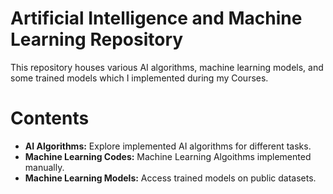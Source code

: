 # Artificial Intelligence and Machine Learning Repository
This repository houses various AI algorithms, machine learning models, and some trained models which I implemented during my Courses.
# Contents
- **AI Algorithms:** Explore implemented AI algorithms for different tasks.
- **Machine Learning Codes:** Machine Learning Algoithms implemented manually.
- **Machine Learning Models:** Access trained models on public datasets.
